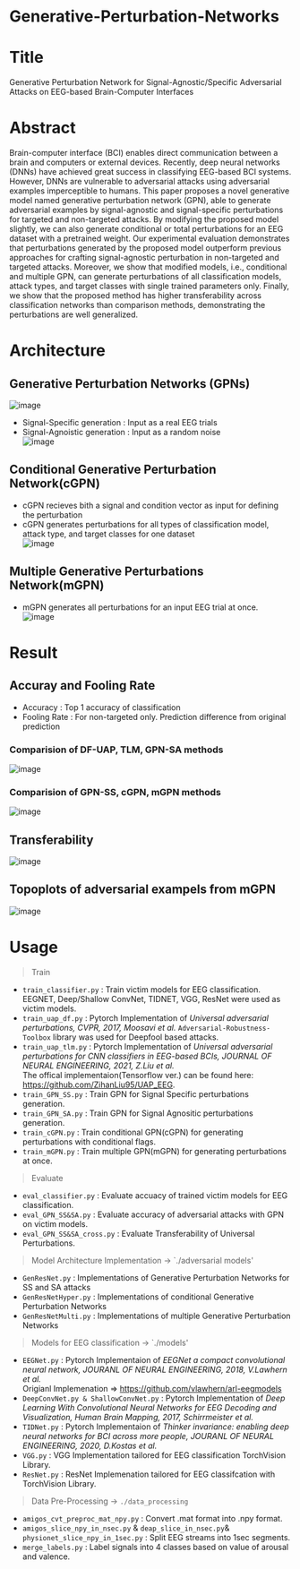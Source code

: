 # Generative-Perturbation-Networks

# Title
Generative Perturbation Network for Signal-Agnostic/Specific Adversarial Attacks on EEG-based Brain-Computer Interfaces

# Abstract
Brain-computer interface (BCI) enables direct communication between a brain and computers or external devices. Recently, deep neural networks (DNNs) have
achieved great success in classifying EEG-based BCI systems. However, DNNs are vulnerable to adversarial attacks using adversarial examples imperceptible to humans. This paper proposes a novel generative model named generative perturbation network (GPN), able to generate adversarial examples by signal-agnostic and signal-specific perturbations for targeted and non-targeted attacks. By modifying the proposed model slightly, we can also generate conditional or total perturbations for an EEG dataset with a pretrained weight. Our experimental evaluation demonstrates that perturbations generated by the proposed model outperform previous approaches for crafting signal-agnostic perturbation in non-targeted and targeted attacks. Moreover, we show that modified models, i.e., conditional and multiple GPN, can generate perturbations of all classification models, attack types, and target classes with single trained parameters only. Finally, we show that the proposed method has higher transferability across classification networks than comparison methods, demonstrating the perturbations are well generalized.

# Architecture
## Generative Perturbation Networks (GPNs)
![image](https://user-images.githubusercontent.com/50229148/170931136-db19f146-4f73-40ab-8311-0ebbe36077b2.png)

- Signal-Specific generation : Input as a real EEG trials
- Signal-Agnoistic generation : Input as a random noise <br>
![image](https://user-images.githubusercontent.com/50229148/170930773-a2f59d1a-e5a1-469e-ad7c-b692d3264239.png)

## Conditional Generative Perturbation Network(cGPN)
- cGPN recieves bith a signal and condition vector as input for defining the perturbation
- cGPN generates perturbations for all types of classification model, attack type, and target classes for one dataset <br>
![image](https://user-images.githubusercontent.com/50229148/170931926-1a1e2b4c-053e-41c6-bd34-2349e692cf02.png)

## Multiple Generative Perturbations Network(mGPN)
- mGPN generates all perturbations for an input EEG trial at once. <br>
![image](https://user-images.githubusercontent.com/50229148/170931960-b8b89be5-5cec-4c73-8fa0-77a73b61f8ea.png)

# Result

## Accuray and Fooling Rate
- Accuracy : Top 1 accuracy of classification
- Fooling Rate : For non-targeted only. Prediction difference from original prediction

### Comparision of **DF-UAP, TLM, GPN-SA** methods
![image](https://user-images.githubusercontent.com/50229148/170942206-3fc924c8-a374-4cdc-93ac-4facceae3602.png)

### Comparision of **GPN-SS, cGPN, mGPN** methods
![image](https://user-images.githubusercontent.com/50229148/170942328-68eade0e-f9f1-4671-ae69-5ef77b245d98.png)

## Transferability
![image](https://user-images.githubusercontent.com/50229148/170943025-13ae6a14-285f-4a7b-a6ee-170bb6c33bcf.png)

## Topoplots of adversarial exampels from mGPN
![image](https://user-images.githubusercontent.com/50229148/170933337-6df1c5bc-a0c8-41c4-8298-2fe96ae6cb35.png)

# Usage
> Train
- `train_classifier.py` : Train victim models for EEG classification. EEGNET, Deep/Shallow ConvNet, TIDNET, VGG, ResNet were used as victim models.
- `train_uap_df.py` : Pytorch Implementation of *Universal adversarial perturbations, CVPR, 2017, Moosavi et al.* `Adversarial-Robustness-Toolbox` library was used for Deepfool based attacks.
- `train_uap_tlm.py` : Pytorch Implementation of *Universal adversarial perturbations for CNN classifiers in EEG-based BCIs, JOURNAL OF NEURAL ENGINEERING, 2021, Z.Liu et al.*<br>
The offical implementaion(Tensorflow ver.) can be found here: https://github.com/ZihanLiu95/UAP_EEG. 
- `train_GPN_SS.py` : Train GPN for Signal Specific perturbations generation.
- `train_GPN_SA.py` : Train GPN for Signal Agnositic perturbations generation.
- `train_cGPN.py` : Train conditional GPN(cGPN) for generating perturbations with conditional flags.
- `train_mGPN.py` : Train multiple GPN(mGPN) for generating perturbations at once.
> Evaluate
- `eval_classifier.py` : Evaluate accuacy of trained victim models for EEG classification.
- `eval_GPN_SS&SA.py` : Evaluate accuracy of adversarial attacks with GPN on victim models.
- `eval_GPN_SS&SA_cross.py` : Evaluate Transferability of Universal Perturbations.
> Model Architecture Implementation -> `./adversarial models'
- `GenResNet.py` : Implementations of Generative Perturbation Networks for SS and SA attacks
- `GenResNetHyper.py` : Implementations of conditional Generative Perturbation Networks
- `GenResNetMulti.py` : Implementations of multiple Generative Perturbation Networks
> Models for EEG classification -> `./models'
- `EEGNet.py` : Pytorch Implementaion of *EEGNet a compact convolutional neural network, JOURANL OF NEURAL ENGINEERING, 2018, V.Lawhern et al.*<br>
Origianl Implemenation => https://github.com/vlawhern/arl-eegmodels
- `DeepConvNet.py & ShallowConvNet.py` : Pytorch Implementation of *Deep Learning With Convolutional Neural Networks for EEG Decoding and Visualization, Human Brain Mapping, 2017, Schirrmeister et al.*
- `TIDNet.py` : Pytorch Implementaion of *Thinker invariance: enabling deep neural networks for BCI across more people, JOURANL OF NEURAL ENGINEERING, 2020, D.Kostas  et al.*
- `VGG.py` : VGG Implementation tailored for EEG classification TorchVision Library.
- `ResNet.py` : ResNet Implemenation tailored for EEG classifcation with TorchVision Library.
> Data Pre-Processing -> `./data_processing`
- `amigos_cvt_preproc_mat_npy.py` : Convert .mat format into .npy format.
- `amigos_slice_npy_in_nsec.py` & `deap_slice_in_nsec.py`& `physionet_slice_npy_in_1sec.py` : Split EEG streams into 1sec segments. 
- `merge_labels.py` : Label signals into 4 classes based on value of arousal and valence. 
